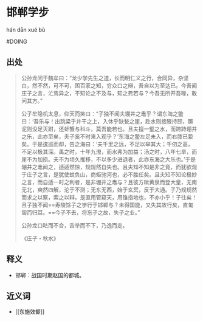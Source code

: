 # 邯郸学步

hán dān xué bù

#DOING 

## 出处

> 公孙龙问于魏牟曰：“龙少学先生之道，长而明仁义之行，合同异，杂坚白，然不然，可不可，困百家之知，穷众口之辩，吾自以为至达已。今吾闻庄子之言，汒焉异之，不知论之不及与，知之弗若与？今吾无所开吾喙，敢问其方。”
> 
> 公子牟隐机太息，仰天而笑曰：“子独不闻夫堋井之鼃乎？谓东海之鳖曰：‘吾乐与！出跳梁乎井干之上，入休乎缺甃之崖，赴水则接腋持颐，蹶泥则没足灭跗，还虷蟹与科斗，莫吾能若也。且夫擅一壑之水，而跨跱堋井之乐，此亦至矣，夫子奚不时来入观乎？’东海之鳖左足未入，而右膝已絷矣。于是逡巡而却，告之海曰：‘夫千里之远，不足以举其大；千仞之高，不足以极其深。禹之时，十年九潦，而水弗为加益；汤之时，八年七旱，而崖不为加损。夫不为顷久推移，不以多少进退者，此亦东海之大乐也。’于是堋井之鼃闻之，适适然惊，规规然自失也。且夫知不知是非之竟，而犹欲观于庄子之言，是犹使蚊负山，商蚷驰河也，必不胜任矣。且夫知不知论极妙之言，而自适一时之利者，是非堋井之鼃与？且彼方跐黄泉而登大皇，无南无北，奭然四解，沦于不测；无东无西，始于玄冥，反于大通。子乃规规然而求之以察，索之以辩，是直用管窥天，用锥指地也，不亦小乎！子往矣！且子独不闻==寿陵馀子之学行于邯郸与？未得国能，又失其故行矣，直匍匐而归耳。==今子不去，将忘子之故，失子之业。”
>
> 公孙龙口呿而不合，舌举而不下，乃逸而走。
>
> 《庄子・秋水》

## 释义

- 邯郸：战国时期赵国的都城。

## 近义词

- [[东施效颦]]